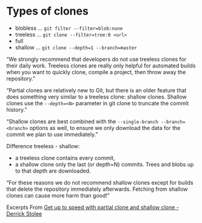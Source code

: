 # Types of clones

* blobless ... `git filter --filter=blob:none`
* treeless ... `git clone --filter=tree:0 <url>`
* full
* shallow  ... `git clone --depth=1 --branch=master`

“We strongly recommend that developers do not use treeless clones for
their daily work. Treeless clones are really only helpful for automated
builds when you want to quickly clone, compile a project, then throw away
the repository.”

“Partial clones are relatively new to Git, but there is an older feature
that does something very similar to a treeless clone: shallow clones.
Shallow clones use the `--depth=<N>` parameter in git clone to truncate
the commit history.”

“Shallow clones are best combined with the
`--single-branch --branch=<branch>` options as well, to ensure we only
download the data for the commit we plan to use immediately.”

Difference treeless - shallow:
* a treeless clone contains every commit,
* a shallow clone only the last (or depth=N) commits.
  Trees and blobs up to that depth are downloaded.

“For these reasons we do not recommend shallow clones except for builds
that delete the repository immediately afterwards. Fetching from shallow
clones can cause more harm than good!”

Excerpts From
[Get up to speed with partial clone and shallow clone - Derrick Stolee](https://github.blog/open-source/git/get-up-to-speed-with-partial-clone-and-shallow-clone/)


